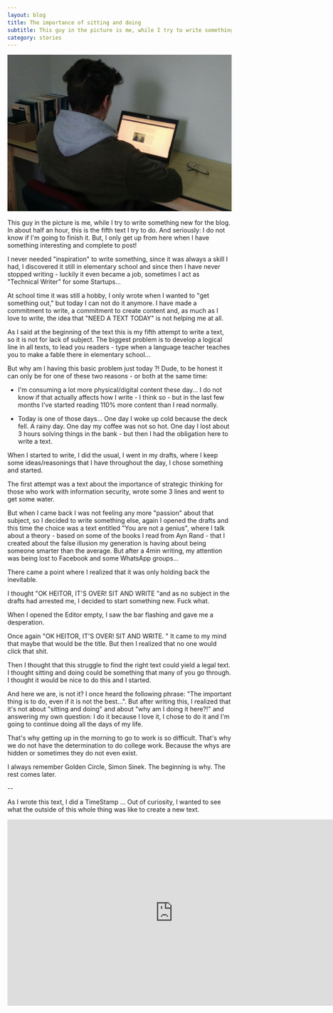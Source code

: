 ```yaml
---
layout: blog
title: The importance of sitting and doing
subtitle: This guy in the picture is me, while I try to write something new for the blog. In about half an hour, this is the fifth text I try to do.
category: stories
---
```


![Image](/images/posts/write.jpeg)

This guy in the picture is me, while I try to write something new for the blog. In about half an hour, this is the fifth text I try to do. And seriously: I do not know if I'm going to finish it. But, I only get up from here when I have something interesting and complete to post!

I never needed "inspiration" to write something, since it was always a skill I had, I discovered it still in elementary school and since then I have never stopped writing - luckily it even became a job, sometimes I act as "Technical Writer" for some Startups...

At school time it was still a hobby, I only wrote when I wanted to "get something out," but today I can not do it anymore. I have made a commitment to write, a commitment to create content and, as much as I love to write, the idea that "NEED A TEXT TODAY" is not helping me at all.

As I said at the beginning of the text this is my fifth attempt to write a text, so it is not for lack of subject. The biggest problem is to develop a logical line in all texts, to lead you readers - type when a language teacher teaches you to make a fable there in elementary school...

But why am I having this basic problem just today ?! Dude, to be honest it can only be for one of these two reasons - or both at the same time:

  - I'm consuming a lot more physical/digital content these day... I do not know if that actually affects how I write - I think so - but in the last few months I've started reading 110% more content than I read normally.

  - Today is one of those days... One day I woke up cold because the deck fell. A rainy day. One day my coffee was not so hot. One day I lost about 3 hours solving things in the bank - but then I had the obligation here to write a text.

When I started to write, I did the usual, I went in my drafts, where I keep some ideas/reasonings that I have throughout the day, I chose something and started.

The first attempt was a text about the importance of strategic thinking for those who work with information security, wrote some 3 lines and went to get some water.

But when I came back I was not feeling any more "passion" about that subject, so I decided to write something else, again I opened the drafts and this time the choice was a text entitled "You are not a genius", where I talk about a theory - based on some of the books I read from Ayn Rand - that I created about the false illusion my generation is having about being someone smarter than the average. But after a 4min writing, my attention was being lost to Facebook and some WhatsApp groups...

There came a point where I realized that it was only holding back the inevitable.

I thought "OK HEITOR, IT'S OVER! SIT AND WRITE "and as no subject in the drafts had arrested me, I decided to start something new. Fuck what.

When I opened the Editor empty, I saw the bar flashing and gave me a desperation.

Once again "OK HEITOR, IT'S OVER! SIT AND WRITE. " It came to my mind that maybe that would be the title. But then I realized that no one would click that shit.

Then I thought that this struggle to find the right text could yield a legal text. I thought sitting and doing could be something that many of you go through. I thought it would be nice to do this and I started.

And here we are, is not it? I once heard the following phrase: "The important thing is to do, even if it is not the best...". But after writing this, I realized that it's not about "sitting and doing" and about "why am I doing it here?!" and answering my own question: I do it because I love it, I chose to do it and I'm going to continue doing all the days of my life.

That's why getting up in the morning to go to work is so difficult. That's why we do not have the determination to do college work. Because the whys are hidden or sometimes they do not even exist.

I always remember Golden Circle, Simon Sinek. The beginning is why. The rest comes later.

--

As I wrote this text, I did a TimeStamp ... Out of curiosity, I wanted to see what the outside of this whole thing was like to create a new text.

<iframe width="744" height="419" src="https://www.youtube.com/embed/w_hRVENvqrU" frameborder="0" allow="autoplay; encrypted-media" allowfullscreen></iframe>
